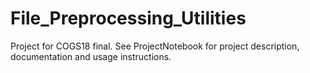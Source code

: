 # File_Preprocessing_Utilities
Project for COGS18 final. See ProjectNotebook for project description, documentation and usage instructions.
